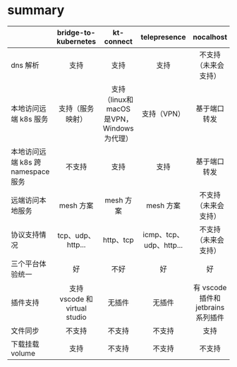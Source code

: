 # summary

|     | bridge-to-kubernetes  |  kt-connect   | telepresence  | nocalhost |
|  ----  | :----:  |  :----:  | :----:  |  :----: |
| dns 解析  | 支持 | 支持  | 支持 | 不支持（未来会支持）|
| 本地访问远端 k8s 服务  | 支持（服务映射） | 支持（linux和macOS是VPN，Windows为代理）  | 支持（VPN） | 基于端口转发 |
| 本地访问远端 k8s 跨 namespace 服务  | 不支持 | 支持  | 支持 |基于端口转发 |
| 远端访问本地服务  | mesh 方案  | mesh 方案  | mesh 方案 | 不支持（未来会支持）|
| 协议支持情况  | tcp、udp、http... | http、tcp  | icmp、tcp、udp、http... |不支持（未来会支持）|
| 三个平台体验统一  | 好 | 不好  | 好 |好|
| 插件支持  | 支持 vscode 和 virtual studio | 无插件  | 无插件 |有 vscode 插件和 jetbrains 系列插件|
| 文件同步  | 不支持 | 不支持  | 不支持 | 支持 |
| 下载挂载 volume  | 支持 | 不支持  | 不支持 | 不支持 |
